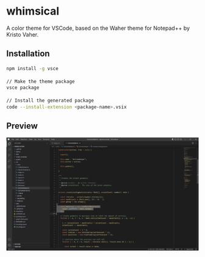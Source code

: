 # whimsical

A color theme for VSCode, based on the Waher theme for Notepad++ by Kristo Vaher.

## Installation

```sh
npm install -g vsce

// Make the theme package
vsce package

// Install the generated package
code --install-extension <package-name>.vsix
```

## Preview

![Screenshot](screenshot.png)
